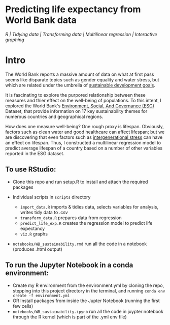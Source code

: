 # Predicting life expectancy from World Bank data

*R | Tidying data | Transforming data | Multilinear regression | Interactive graphing*

# Intro

The World Bank reports a massive amount of data on what at first pass seems like disparate topics such as gender equality and water stress, but which are related under the umbrella of [sustainable development goals](https://datatopics.worldbank.org/world-development-indicators/wdi-and-the-sustainable-development-goals.html). 

It is fascinating to explore the purpored relationship between these measures and thier effect on the well-being of populations. To this intent, I explored the World Bank's [Environment, Social, And Governance (ESG)](https://datacatalog.worldbank.org/dataset/environment-social-and-governance-data) Dataset, that provide information on 17 key sustainability themes for numerous countries and geographical regions. 

How does one measure well-being? One rough proxy is lifespan. Obviously, factors such as clean water and good healthcare can affect lifespan; but we are discovering that even factors such as [intergenerational stress](https://epigeneticsandchromatin.biomedcentral.com/articles/10.1186/s13072-017-0145-1) can have an effect on lifespan. Thus, I constructed a multilinear regression model to predict average lifespan of a country based on a number of other variables reported in the ESG dataset. 

## To use RStudio:
- Clone this repo and run setup.R to install and attach the required packages
- Individual scripts in `scripts` directory
    - `import_data.R` imports & tidies data, selects variables for analysis, writes tidy data to .csv 
    - `transform_data.R` prepares data from regression
    - `predict_life_exp.R` creates the regression model to predict life expectancy
    - `viz.R` graphs

- `notebooks/WB_sustainability.rmd` run all the code in a notebook (produces .html output)

## To run the Jupyter Notebook in a conda environment:
- Create my R environment from the environment.yml by cloning the repo, stepping into this project directory in the terminal, and running `conda env create -f environment.yml`
- OR Install packages from inside the Jupter Notebook (running the first few cells) 
- `notebooks/WB_sustainability.ipynb` run all the code in juypter notebook through the R kernel (which is part of the .yml env file)


